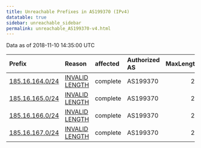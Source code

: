 ```yaml
---
title: Unreachable Prefixes in AS199370 (IPv4)
datatable: true
sidebar: unreachable_sidebar
permalink: unreachable_AS199370-v4.html
---
```


Data as of 2018-11-10 14:35:00 UTC


<div class="datatable-begin"></div>

| Prefix                                                   | Reason                                                                                                     | affected   | Authorized AS   |   MaxLength | Anchor                                         |   unreachable /24s |
|:---------------------------------------------------------|:-----------------------------------------------------------------------------------------------------------|:-----------|:----------------|------------:|:-----------------------------------------------|-------------------:|
| [185.16.164.0/24](https://stat.ripe.net/185.16.164.0/24) | [INVALID LENGTH](https://rpki-validator.ripe.net/announcement-preview?asn=AS199370&prefix=185.16.164.0/24) | complete   | AS199370        |          22 | [RIPE](unreachable_RIPE_NCC_RPKI_Root-v4.html) |                  1 |
| [185.16.165.0/24](https://stat.ripe.net/185.16.165.0/24) | [INVALID LENGTH](https://rpki-validator.ripe.net/announcement-preview?asn=AS199370&prefix=185.16.165.0/24) | complete   | AS199370        |          22 | [RIPE](unreachable_RIPE_NCC_RPKI_Root-v4.html) |                  1 |
| [185.16.166.0/24](https://stat.ripe.net/185.16.166.0/24) | [INVALID LENGTH](https://rpki-validator.ripe.net/announcement-preview?asn=AS199370&prefix=185.16.166.0/24) | complete   | AS199370        |          22 | [RIPE](unreachable_RIPE_NCC_RPKI_Root-v4.html) |                  1 |
| [185.16.167.0/24](https://stat.ripe.net/185.16.167.0/24) | [INVALID LENGTH](https://rpki-validator.ripe.net/announcement-preview?asn=AS199370&prefix=185.16.167.0/24) | complete   | AS199370        |          22 | [RIPE](unreachable_RIPE_NCC_RPKI_Root-v4.html) |                  1 |

<div class="datatable-end"></div>